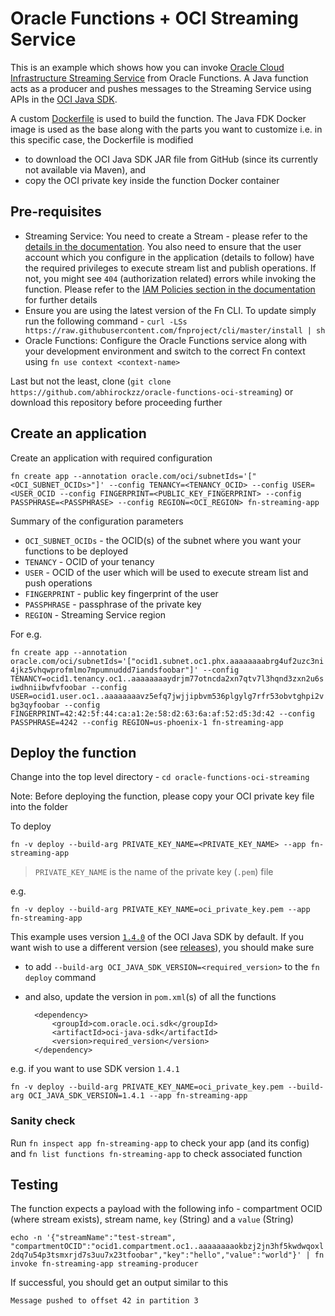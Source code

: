 # Oracle Functions + OCI Streaming Service

This is an example which shows how you can invoke [Oracle Cloud Infrastructure Streaming Service](https://docs.cloud.oracle.com/iaas/Content/Streaming/Concepts/streamingoverview.htm) from Oracle Functions. A Java function acts as a producer and pushes messages to the Streaming Service using APIs in the [OCI Java SDK](https://docs.cloud.oracle.com/iaas/Content/API/SDKDocs/javasdk.htm).

A custom [Dockerfile](Dockerfile) is used to build the function. The Java FDK Docker image is used as the base along with the parts you want to customize i.e. in this specific case, the Dockerfile is modified 

- to download the OCI Java SDK JAR file from GitHub (since its currently not available via Maven), and
- copy the OCI private key inside the function Docker container

## Pre-requisites

- Streaming Service: You need to 	create a Stream - please refer to the [details in the documentation](https://docs.cloud.oracle.com/iaas/Content/Streaming/Tasks/managingstreams.htm). You also need to ensure that the user account which you configure in the application (details to follow) have the required privileges to execute stream list and publish operations. If not, you might see `404` (authorization related) errors while invoking the function. Please refer to the [IAM Policies section in the documentation](https://docs.cloud.oracle.com/iaas/Content/Identity/Reference/streamingpolicyreference.htm) for further details
- Ensure you are using the latest version of the Fn CLI. To update simply run the following command - `curl -LSs https://raw.githubusercontent.com/fnproject/cli/master/install | sh`
- Oracle Functions: Configure the Oracle Functions service along with your development environment and switch to the correct Fn context using `fn use context <context-name>` 

Last but not the least, clone (`git clone https://github.com/abhirockzz/oracle-functions-oci-streaming`) or download this repository before proceeding further

## Create an application

Create an application with required configuration

`fn create app --annotation oracle.com/oci/subnetIds='["<OCI_SUBNET_OCIDs>"]' --config TENANCY=<TENANCY_OCID> --config USER=<USER_OCID --config FINGERPRINT=<PUBLIC_KEY_FINGERPRINT> --config PASSPHRASE=<PASSPHRASE> --config REGION=<OCI_REGION> fn-streaming-app`

Summary of the configuration parameters

- `OCI_SUBNET_OCIDs` - the OCID(s) of the subnet where you want your functions to be deployed
- `TENANCY` - OCID of your tenancy
- `USER` - OCID of the user which will be used to execute stream list and push operations
- `FINGERPRINT` - public key fingerprint of the user
- `PASSPHRASE` - passphrase of the private key
- `REGION` - Streaming Service region

For e.g.

`fn create app --annotation oracle.com/oci/subnetIds='["ocid1.subnet.oc1.phx.aaaaaaaabrg4uf2uzc3ni4jkz5vhqwprofmlmo7mpumnuddd7iandsfoobar"]' --config TENANCY=ocid1.tenancy.oc1..aaaaaaaaydrjm77otncda2xn7qtv7l3hqnd3zxn2u6siwdhniibwfvfoobar --config USER=ocid1.user.oc1..aaaaaaaavz5efq7jwjjipbvm536plgylg7rfr53obvtghpi2vbg3qyfoobar --config FINGERPRINT=42:42:5f:44:ca:a1:2e:58:d2:63:6a:af:52:d5:3d:42 --config PASSPHRASE=4242 --config REGION=us-phoenix-1 fn-streaming-app`

## Deploy the function

Change into the top level directory - `cd oracle-functions-oci-streaming`

Note: Before deploying the function, please copy your OCI private key file into the folder

To deploy

`fn -v deploy --build-arg PRIVATE_KEY_NAME=<PRIVATE_KEY_NAME> --app fn-streaming-app` 

> `PRIVATE_KEY_NAME` is the name of the private key (`.pem`) file

e.g. 

`fn -v deploy --build-arg PRIVATE_KEY_NAME=oci_private_key.pem --app fn-streaming-app`

This example uses version [`1.4.0`](https://github.com/oracle/oci-java-sdk/releases/tag/v1.4.0) of the OCI Java SDK by default. If you want wish to use a different version (see [releases](https://github.com/oracle/oci-java-sdk/releases)), you should make sure

- to add `--build-arg OCI_JAVA_SDK_VERSION=<required_version>` to the `fn deploy` command
- and also, update the version in `pom.xml`(s) of all the functions

		<dependency>
			<groupId>com.oracle.oci.sdk</groupId>
			<artifactId>oci-java-sdk</artifactId>
			<version>required_version</version>
		</dependency>

e.g. if you want to use SDK version `1.4.1`

`fn -v deploy --build-arg PRIVATE_KEY_NAME=oci_private_key.pem --build-arg OCI_JAVA_SDK_VERSION=1.4.1 --app fn-streaming-app`
 
### Sanity check

Run `fn inspect app fn-streaming-app` to check your app (and its config) and `fn list functions fn-streaming-app` to check associated function

## Testing

The function expects a payload with the following info - compartment OCID (where stream exists), stream name, `key` (String) and a `value` (String)

`echo -n '{"streamName":"test-stream", "compartmentOCID":"ocid1.compartment.oc1..aaaaaaaaokbzj2jn3hf5kwdwqoxl2dq7u54p3tsmxrjd7s3uu7x23tfoobar","key":"hello","value":"world"}' | fn invoke fn-streaming-app streaming-producer`

If successful, you should get an output similar to this

`Message pushed to offset 42 in partition 3`